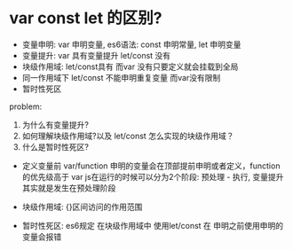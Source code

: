 # var const let 的区别?

- 变量申明: var 申明变量, es6语法: const 申明常量, let 申明变量
- 变量提升: var 具有变量提升 let/const 没有
- 块级作用域: let/const具有 而var 没有只要定义就会挂载到全局
- 同一作用域下 let/const 不能申明重复变量 而var没有限制
- 暂时性死区

problem:

1. 为什么有变量提升?
2. 如何理解块级作用域?以及 let/const 怎么实现的块级作用域？
3. 什么是暂时性死区?

- 定义变量前 var/function 申明的变量会在顶部提前申明或者定义，function 的优先级高于 var
js在运行的时候可以分为2个阶段: 预处理 - 执行, 变量提升其实就是发生在预处理阶段

- 块级作用域: {}区间访问的作用范围

- 暂时性死区: es6规定 在块级作用域中 使用let/const 在 申明之前使用申明的变量会报错

